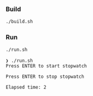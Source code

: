 ### Build

```bash
./build.sh
```

### Run 

```bash
./run.sh
```

```
❯ ./run.sh
Press ENTER to start stopwatch

Press ENTER to stop stopwatch

Elapsed time: 2
```

